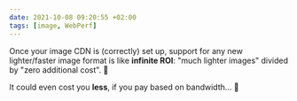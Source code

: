 ```yaml
---
date: 2021-10-08 09:20:55 +02:00
tags: [image, WebPerf]
---
```


Once your image CDN is (correctly) set up, support for any new lighter/faster image format is like **infinite ROI**: "much lighter images" divided by "zero additional cost". 🥰

It could even cost you **less**, if you pay based on bandwidth… 🎉